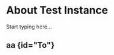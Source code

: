 # About Test Instance

Start typing here...


## aa {id="To"}

<a href="https://stackbystack.github.io/WritersideTest/"></a>



